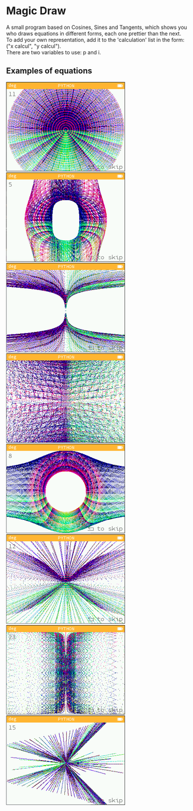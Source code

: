 # Magic Draw
A small program based on Cosines, Sines and Tangents, which shows you who draws equations in different forms, each one prettier than the next. <br>
To add your own representation, add it to the 'calculation' list in the form: ("x calcul", "y calcul"). <br>
There are two variables to use: p and i. 

## Examples of equations 
![11](https://github.com/ZetaMap/magic_draw/blob/main/preview/preview11.png)
![5](https://github.com/ZetaMap/magic_draw/blob/main/preview/preview5.png)
![19](https://github.com/ZetaMap/magic_draw/blob/main/preview/preview19.png)
![16](https://github.com/ZetaMap/magic_draw/blob/main/preview/preview16.png)
![8](https://github.com/ZetaMap/magic_draw/blob/main/preview/preview8.png)
![12](https://github.com/ZetaMap/magic_draw/blob/main/preview/preview12.png)
![23](https://github.com/ZetaMap/magic_draw/blob/main/preview/preview23.png)
![15](https://github.com/ZetaMap/magic_draw/blob/main/preview/preview15.png)
